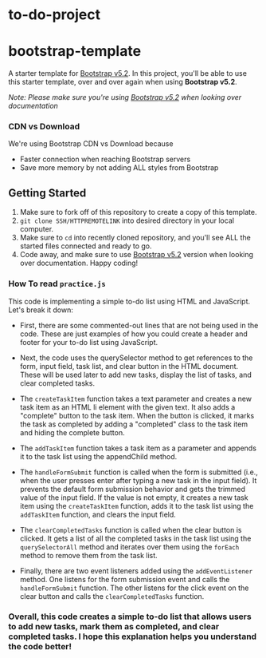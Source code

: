 # to-do-project
# bootstrap-template
A starter template for [Bootstrap v5.2](https://getbootstrap.com/docs/5.2/getting-started/introduction/).
In this project, you'll be able to use this starter template, over and over again when using **Bootstrap v5.2**.

*Note: Please make sure you're using [Bootstrap v5.2](https://getbootstrap.com/docs/5.2/getting-started/introduction/) when looking over documentation*

### CDN vs Download
We're using Bootstrap CDN vs Download because
- Faster connection when reaching Bootstrap servers
- Save more memory by not adding ALL styles from Bootstrap

## Getting Started
1. Make sure to fork off of this repository to create a copy of this template.
2. `git clone SSH/HTTPREMOTELINK` into desired directory in your local computer.
3. Make sure to `cd` into recently cloned repository, and you'll see ALL the started files connected and ready to go.
4. Code away, and make sure to use [Bootstrap v5.2](https://getbootstrap.com/docs/5.2/getting-started/introduction/) version when looking over documentation. Happy coding!

### How To read `practice.js` 

This code is implementing a simple to-do list using HTML and JavaScript. Let's break it down:

- First, there are some commented-out lines that are not being used in the code. These are just examples of how you could create a header and footer for your to-do list using JavaScript.

- Next, the code uses the querySelector method to get references to the form, input field, task list, and clear button in the HTML document. These will be used later to add new tasks, display the list of tasks, and clear completed tasks.

- The `createTaskItem` function takes a text parameter and creates a new task item as an HTML li element with the given text. It also adds a "complete" button to the task item. When the button is clicked, it marks the task as completed by adding a "completed" class to the task item and hiding the complete button.

- The `addTaskItem` function takes a task item as a parameter and appends it to the task list using the appendChild method.

- The `handleFormSubmit` function is called when the form is submitted (i.e., when the user presses enter after typing a new task in the input field). It prevents the default form submission behavior and gets the trimmed value of the input field. If the value is not empty, it creates a new task item using the `createTaskItem` function, adds it to the task list using the `addTaskItem` function, and clears the input field.

- The `clearCompletedTasks` function is called when the clear button is clicked. It gets a list of all the completed tasks in the task list using the `querySelectorAll` method and iterates over them using the `forEach` method to remove them from the task list.

- Finally, there are two event listeners added using the `addEventListener` method. One listens for the form submission event and calls the `handleFormSubmit` function. The other listens for the click event on the clear button and calls the `clearCompletedTasks` function.

### Overall, this code creates a simple to-do list that allows users to add new tasks, mark them as completed, and clear completed tasks. I hope this explanation helps you understand the code better!